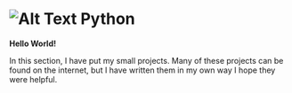 # ![Alt Text](https://pypi.org/static/images/logo-small.2a411bc6.svg) **Python**

**Hello World!**

In this section, I have put my small projects.
Many of these projects can be found on the internet, but I have written them in my own way
I hope they were helpful.
